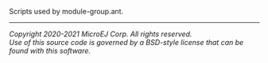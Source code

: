 Scripts used by module-group.ant.

---
_Copyright 2020-2021 MicroEJ Corp. All rights reserved._  
_Use of this source code is governed by a BSD-style license that can be found with this software._  
